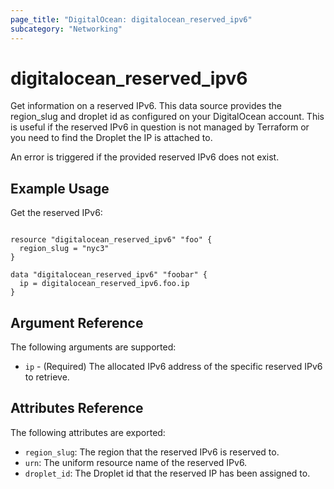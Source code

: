 ```yaml
---
page_title: "DigitalOcean: digitalocean_reserved_ipv6"
subcategory: "Networking"
---
```


# digitalocean_reserved_ipv6

Get information on a reserved IPv6. This data source provides the region_slug and droplet id as configured on your DigitalOcean account. This is useful if the reserved IPv6 in question is not managed by Terraform or you need to find the Droplet the IP is
attached to.

An error is triggered if the provided reserved IPv6 does not exist.

## Example Usage

Get the reserved IPv6:

```hcl

resource "digitalocean_reserved_ipv6" "foo" {
  region_slug = "nyc3"
}

data "digitalocean_reserved_ipv6" "foobar" {
  ip = digitalocean_reserved_ipv6.foo.ip
}

```

## Argument Reference

The following arguments are supported:

* `ip` - (Required) The allocated IPv6 address of the specific reserved IPv6 to retrieve.

## Attributes Reference

The following attributes are exported:

* `region_slug`: The region that the reserved IPv6 is reserved to.
* `urn`: The uniform resource name of the reserved IPv6.
* `droplet_id`: The Droplet id that the reserved IP has been assigned to.
